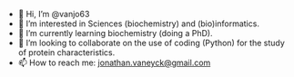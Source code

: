- 👋 Hi, I’m @vanjo63
- 👀 I’m interested in Sciences (biochemistry) and (bio)informatics.
- 🌱 I’m currently learning biochemistry (doing a PhD).
- 💞️ I’m looking to collaborate on the use of coding (Python) for the study of protein characteristics.
- 📫 How to reach me: jonathan.vaneyck@gmail.com

<!---
vanjo63/vanjo63 is a ✨ special ✨ repository because its `README.md` (this file) appears on your GitHub profile.
You can click the Preview link to take a look at your changes.
--->
